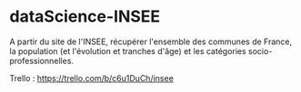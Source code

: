# dataScience-INSEE

A partir du site de l'INSEE, récupérer l'ensemble des communes de France, la population (et l'évolution et tranches d'âge) et les catégories socio-professionnelles.

Trello : https://trello.com/b/c6u1DuCh/insee
